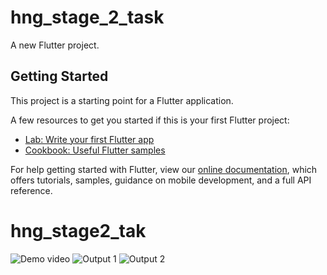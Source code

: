 # hng_stage_2_task

A new Flutter project.

## Getting Started

This project is a starting point for a Flutter application.

A few resources to get you started if this is your first Flutter project:

- [Lab: Write your first Flutter app](https://flutter.dev/docs/get-started/codelab)
- [Cookbook: Useful Flutter samples](https://flutter.dev/docs/cookbook)

For help getting started with Flutter, view our
[online documentation](https://flutter.dev/docs), which offers tutorials,
samples, guidance on mobile development, and a full API reference.
# hng_stage2_tak
![Demo video](https://github.com/toxic-bishop/hng_stage2_tak/blob/main/output.gif)
<img src="https://i.imgur.com/TzaOQZs.png" alt="Output 1"/>
<img src="https://i.imgur.com/i4AzhKq.png" alt="Output 2"/>
